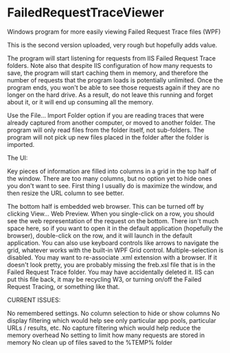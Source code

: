 # FailedRequestTraceViewer
Windows program for more easily viewing Failed Request Trace files (WPF) 

This is the second version uploaded, very rough but hopefully adds value.

The program will start listening for requests from IIS Failed Request Trace folders.  Note also that despite IIS configuration of how many requests to save, the program will start caching them in memory, and therefore the number of requests that the program loads is potentially unlimited.  Once the program ends, you won't be able to see those requests again if they are no longer on the hard drive.  As a result, do not leave this running and forget about it, or it will end up consuming all the memory.

Use the File... Import Folder option if you are reading traces that were already captured from another computer, or moved to another folder.  The program will only read files from the folder itself, not sub-folders.  The program will not pick up new files placed in the folder after the folder is imported.

The UI:

Key pieces of information are filled into columns in a grid in the top half of the window.  There are too many columns, but no option yet to hide ones you don't want to see.  First thing I usually do is maximize the window, and then resize the URL column to see better.

The bottom half is embedded web browser.  This can be turned off by clicking View... Web Preview.  When you single-click on a row, you should see the web representation of the request on the bottom.  There isn't much space here, so if you want to open it in the default application (hopefully the browser), double-click on the row, and it will launch in the default application.  You can also use keyboard controls like arrows to navigate the grid, whatever works with the built-in WPF Grid control.  Multiple-selection is disabled.  You may want to re-associate .xml extension with a browser.  If it doesn't look pretty, you are probably missing the freb.xsl file that is in the Failed Request Trace folder.  You may have accidentally deleted it.  IIS can put this file back, it may be recycling W3, or turning on/off the Failed Request Tracing, or something like that.

CURRENT ISSUES:

No remembered settings.
No column selection to hide or show columns
No display filtering which would help see only particular app pools, particular URLs / results, etc.
No capture filtering which would help reduce the memory overhead
No setting to limit how many requests are stored in memory
No clean up of files saved to the %TEMP% folder
